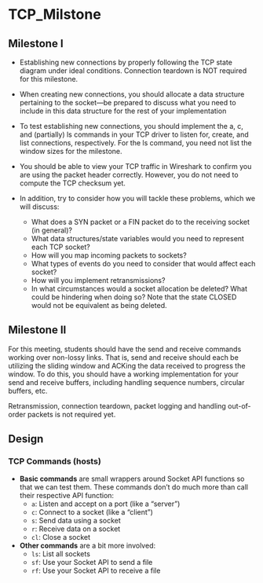 # TCP_Milstone

## Milestone I

- Establishing new connections by properly following the TCP state diagram under ideal conditions. Connection teardown is NOT required for this milestone.

- When creating new connections, you should allocate a data structure pertaining to the socket—be prepared to discuss what you need to include in this data structure for the rest of your implementation

- To test establishing new connections, you should implement the a, c, and (partially) ls commands in your TCP driver to listen for, create, and list connections, respectively. For the ls command, you need not list the window sizes for the milestone.

- You should be able to view your TCP traffic in Wireshark to confirm you are using the packet header correctly. However, you do not need to compute the TCP checksum yet.

- In addition, try to consider how you will tackle these problems, which we will discuss:
    - What does a SYN packet or a FIN packet do to the receiving socket (in general)?
    - What data structures/state variables would you need to represent each TCP socket?
    - How will you map incoming packets to sockets?
    - What types of events do you need to consider that would affect each socket?
    - How will you implement retransmissions?
    - In what circumstances would a socket allocation be deleted? What could be hindering when doing so? Note that the state CLOSED would not be equivalent as being deleted.

## Milestone II

For this meeting, students should have the send and receive commands working over non-lossy links. That is, send and receive should each be utilizing the sliding window and ACKing the data received to progress the window. To do this, you should have a working implementation for your send and receive buffers, including handling sequence numbers, circular buffers, etc.

Retransmission, connection teardown, packet logging and handling out-of-order packets is not required yet.

## Design

### TCP Commands (hosts)

- **Basic commands** are small wrappers around Socket API functions so that we can test them. These commands don’t do much more than call their respective API function:
    - `a`: Listen and accept on a port (like a “server”)
    - `c`: Connect to a socket (like a “client”)
    - `s`: Send data using a socket
    - `r`: Receive data on a socket
    - `cl`: Close a socket
- **Other commands** are a bit more involved:
    - `ls`: List all sockets
    - `sf`: Use your Socket API to send a file
    - `rf`: Use your Socket API to receive a file
